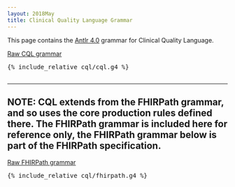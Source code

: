 ```yaml
---
layout: 2018May
title: Clinical Quality Language Grammar
---
```


This page contains the [Antlr 4.0](http://www.antlr.org/) grammar for Clinical Quality Language.

<a href="cql/cql.g4">Raw CQL grammar</a>

<pre>
{% include_relative cql/cql.g4 %}

</pre>

----
NOTE: CQL extends from the FHIRPath grammar, and so uses the core production rules defined there. The FHIRPath grammar is included here for reference only, the FHIRPath grammar below is part of the FHIRPath specification.
----

<a href="cql/fhirpath.g4">Raw FHIRPath grammar</a>

<pre>
{% include_relative cql/fhirpath.g4 %}

</pre>